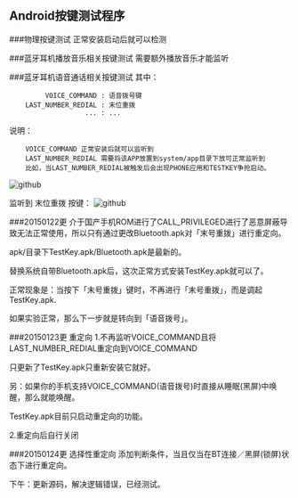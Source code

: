 Android按键测试程序
---
###物理按键测试
正常安装启动后就可以检测

###蓝牙耳机播放音乐相关按键测试
需要额外播放音乐才能监听

###蓝牙耳机语音通话相关按键测试
其中：

		     VOICE_COMMAND : 语音拨号键
		LAST_NUMBER_REDIAL : 末位重拨
		               ... : ...

说明：

		VOICE_COMMAND 正常安装后就可以监听到
		LAST_NUMBER_REDIAL 需要将该APP放置到system/app目录下放可正常监听到
		比如，当LAST_NUMBER_REDIAL被触发后会出现PHONE应用和TESTKEY争抢启动。
![github](https://github.com/kangear/TestKey/blob/master/apk/device-2015-01-21-152934.png "github") 

监听到 末位重拨 按键：
![github](https://github.com/kangear/TestKey/blob/master/apk/last_number_redail.png "github")


###20150122更
介于国产手机ROM进行了CALL_PRIVILEGED进行了恶意屏蔽导致无法正常使用，所以只有通过更改Bluetooth.apk对「末号重拨」进行重定向。

apk/目录下TestKey.apk/Bluetooth.apk是最新的。

替换系统自带Bluetooth.apk后，这次正常方式安装TestKey.apk就可以了。

正常现象是：当按下「末号重拨」键时，不再进行「末号重拨」，而是调起TestKey.apk.

如果实验正常，那么下一步就是转向到「语音拨号」。

###20150123更 重定向
1.不再监听VOICE_COMMAND且将LAST_NUMBER_REDIAL重定向到VOICE_COMMAND

只更新了TestKey.apk只重新安装它就好。

另：如果你的手机支持VOICE_COMMAND(语音拨号)时直接从睡眠(黑屏)中唤醒，那么就能唤醒。

TestKey.apk目前只启动重定向的功能。

2.重定向后自行关闭

###20150124更 选择性重定向
添加判断条件，当且仅当在BT连接／黑屏(锁屏)状态下进行重定向。

下午：更新源码，解决逻辑错误，已经测试。
